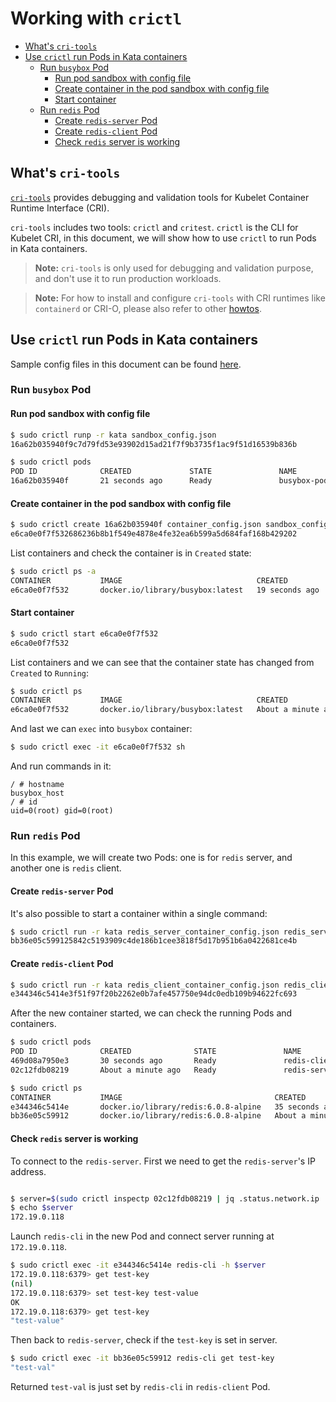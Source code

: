 # Working with `crictl`

* [What's `cri-tools`](#whats-cri-tools)
* [Use `crictl` run Pods in Kata containers](#use-crictl-run-pods-in-kata-containers)
  * [Run `busybox` Pod](#run-busybox-pod)
    * [Run pod sandbox with config file](#run-pod-sandbox-with-config-file)
    * [Create container in the pod sandbox with config file](#create-container-in-the-pod-sandbox-with-config-file)
    * [Start container](#start-container)
  * [Run `redis` Pod](#run-redis-pod)
    * [Create `redis-server` Pod](#create-redis-server-pod)
    * [Create `redis-client` Pod](#create-redis-client-pod)
    * [Check `redis` server is working](#check-redis-server-is-working)

## What's `cri-tools`

[`cri-tools`](https://github.com/kubernetes-sigs/cri-tools) provides debugging and validation tools for Kubelet Container Runtime Interface (CRI).

`cri-tools` includes two tools: `crictl` and `critest`. `crictl` is the CLI for Kubelet CRI, in this document, we will show how to use `crictl` to run Pods in Kata containers.

> **Note:** `cri-tools` is only used for debugging and validation purpose, and don't use it to run production workloads.

> **Note:** For how to install and configure `cri-tools` with CRI runtimes like `containerd` or CRI-O, please also refer to other [howtos](./README.md).

## Use `crictl` run Pods in Kata containers

Sample config files in this document can be found [here](./data/crictl/).

### Run `busybox` Pod

#### Run pod sandbox with config file

```bash
$ sudo crictl runp -r kata sandbox_config.json
16a62b035940f9c7d79fd53e93902d15ad21f7f9b3735f1ac9f51d16539b836b

$ sudo crictl pods
POD ID              CREATED             STATE               NAME                NAMESPACE           ATTEMPT
16a62b035940f       21 seconds ago      Ready               busybox-pod                             0
```

#### Create container in the pod sandbox with config file

```bash
$ sudo crictl create 16a62b035940f container_config.json sandbox_config.json 
e6ca0e0f7f532686236b8b1f549e4878e4fe32ea6b599a5d684faf168b429202
```

List containers and check the container is in `Created` state:

```bash
$ sudo crictl ps -a
CONTAINER           IMAGE                              CREATED             STATE               NAME                ATTEMPT             POD ID
e6ca0e0f7f532       docker.io/library/busybox:latest   19 seconds ago      Created             busybox-container   0                   16a62b035940f
```

#### Start container

```bash
$ sudo crictl start e6ca0e0f7f532
e6ca0e0f7f532
```

List containers and we can see that the container state has changed from `Created` to `Running`:

```bash
$ sudo crictl ps
CONTAINER           IMAGE                              CREATED              STATE               NAME                ATTEMPT             POD ID
e6ca0e0f7f532       docker.io/library/busybox:latest   About a minute ago   Running             busybox-container   0                   16a62b035940f
```

And last we can `exec` into `busybox` container:

```bash
$ sudo crictl exec -it e6ca0e0f7f532 sh
```

And run commands in it:

```
/ # hostname 
busybox_host
/ # id
uid=0(root) gid=0(root)
```

### Run `redis` Pod

In this example, we will create two Pods: one is for `redis` server, and another one is `redis` client.

#### Create `redis-server` Pod

It's also possible to start a container within a single command:

```bash
$ sudo crictl run -r kata redis_server_container_config.json redis_server_sandbox_config.json
bb36e05c599125842c5193909c4de186b1cee3818f5d17b951b6a0422681ce4b
```

#### Create `redis-client` Pod

```bash
$ sudo crictl run -r kata redis_client_container_config.json redis_client_sandbox_config.json
e344346c5414e3f51f97f20b2262e0b7afe457750e94dc0edb109b94622fc693
```

After the new container started, we can check the running Pods and containers.

```bash
$ sudo crictl pods
POD ID              CREATED              STATE               NAME                NAMESPACE           ATTEMPT
469d08a7950e3       30 seconds ago       Ready               redis-client-pod                        0
02c12fdb08219       About a minute ago   Ready               redis-server-pod                        0

$ sudo crictl ps
CONTAINER           IMAGE                                  CREATED              STATE               NAME                ATTEMPT             POD ID
e344346c5414e       docker.io/library/redis:6.0.8-alpine   35 seconds ago       Running             redis-client        0                   469d08a7950e3
bb36e05c59912       docker.io/library/redis:6.0.8-alpine   About a minute ago   Running             redis-server        0                   02c12fdb08219
```

#### Check `redis` server is working

To connect to the `redis-server`. First we need to get the `redis-server`'s IP address.

```bash

$ server=$(sudo crictl inspectp 02c12fdb08219 | jq .status.network.ip | tr -d '"' )
$ echo $server
172.19.0.118
```

Launch `redis-cli` in the new Pod and connect server running at `172.19.0.118`.

```bash
$ sudo crictl exec -it e344346c5414e redis-cli -h $server
172.19.0.118:6379> get test-key
(nil)
172.19.0.118:6379> set test-key test-value
OK
172.19.0.118:6379> get test-key
"test-value"
```

Then back to `redis-server`, check if the `test-key` is set in server.

```bash
$ sudo crictl exec -it bb36e05c59912 redis-cli get test-key
"test-val"
```

Returned `test-val` is just set by `redis-cli` in `redis-client` Pod.
